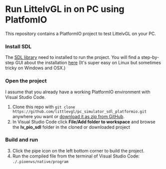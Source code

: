 # Run LittelvGL in on PC using PlatfomIO

This repository contains a PlatformIO project to test LittelvGL on your PC. 

### Install SDL

The [SDL library](https://www.libsdl.org/) need to installed to run the project. You will find a step-by-step GUI about the installation [here](https://docs.littlevgl.com/#PC-simulator)
(It's super easy on Linux but sometimes tricky on Windows and OSX.)

### Open the project
I assume that you already have a working PlatformIO environment with Visual Studio Code.
1. Clone this repo with `git clone https://github.com/littlevgl/pc_simulator_sdl_platformio.git` anywhere you want or [download it as zip from GitHub](https://github.com/littlevgl/pc_simulator_sdl_platformio/archive/master.zip).
2. In Visual Studio Code click **File/Add folder to workspace** and browse the **lv_pio_sdl** folder in the cloned or downloaded project

### Build and run
3. Click the pipe icon on the left bottom corner to build the project. 
4. Run the compiled file from the terminal of Visual Studio Code: `./.pioenvs/native/program`




